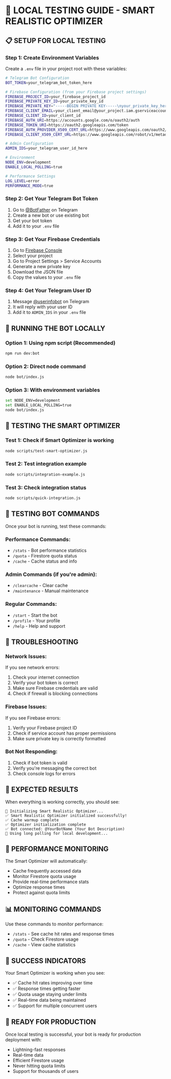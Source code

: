 # 🚀 LOCAL TESTING GUIDE - SMART REALISTIC OPTIMIZER

## 📋 **SETUP FOR LOCAL TESTING**

### **Step 1: Create Environment Variables**

Create a `.env` file in your project root with these variables:

```bash
# Telegram Bot Configuration
BOT_TOKEN=your_telegram_bot_token_here

# Firebase Configuration (from your Firebase project settings)
FIREBASE_PROJECT_ID=your_firebase_project_id
FIREBASE_PRIVATE_KEY_ID=your_private_key_id
FIREBASE_PRIVATE_KEY="-----BEGIN PRIVATE KEY-----\nyour_private_key_here\n-----END PRIVATE KEY-----\n"
FIREBASE_CLIENT_EMAIL=your_client_email@your_project.iam.gserviceaccount.com
FIREBASE_CLIENT_ID=your_client_id
FIREBASE_AUTH_URI=https://accounts.google.com/o/oauth2/auth
FIREBASE_TOKEN_URI=https://oauth2.googleapis.com/token
FIREBASE_AUTH_PROVIDER_X509_CERT_URL=https://www.googleapis.com/oauth2/v1/certs
FIREBASE_CLIENT_X509_CERT_URL=https://www.googleapis.com/robot/v1/metadata/x509/your_client_email%40your_project.iam.gserviceaccount.com

# Admin Configuration
ADMIN_IDS=your_telegram_user_id_here

# Environment
NODE_ENV=development
ENABLE_LOCAL_POLLING=true

# Performance Settings
LOG_LEVEL=error
PERFORMANCE_MODE=true
```

### **Step 2: Get Your Telegram Bot Token**

1. Go to [@BotFather](https://t.me/botfather) on Telegram
2. Create a new bot or use existing bot
3. Get your bot token
4. Add it to your `.env` file

### **Step 3: Get Your Firebase Credentials**

1. Go to [Firebase Console](https://console.firebase.google.com/)
2. Select your project
3. Go to Project Settings > Service Accounts
4. Generate a new private key
5. Download the JSON file
6. Copy the values to your `.env` file

### **Step 4: Get Your Telegram User ID**

1. Message [@userinfobot](https://t.me/userinfobot) on Telegram
2. It will reply with your user ID
3. Add it to `ADMIN_IDS` in your `.env` file

## 🚀 **RUNNING THE BOT LOCALLY**

### **Option 1: Using npm script (Recommended)**
```bash
npm run dev:bot
```

### **Option 2: Direct node command**
```bash
node bot/index.js
```

### **Option 3: With environment variables**
```bash
set NODE_ENV=development
set ENABLE_LOCAL_POLLING=true
node bot/index.js
```

## 🧪 **TESTING THE SMART OPTIMIZER**

### **Test 1: Check if Smart Optimizer is working**
```bash
node scripts/test-smart-optimizer.js
```

### **Test 2: Test integration example**
```bash
node scripts/integration-example.js
```

### **Test 3: Check integration status**
```bash
node scripts/quick-integration.js
```

## 📱 **TESTING BOT COMMANDS**

Once your bot is running, test these commands:

### **Performance Commands:**
- `/stats` - Bot performance statistics
- `/quota` - Firestore quota status
- `/cache` - Cache status and info

### **Admin Commands (if you're admin):**
- `/clearcache` - Clear cache
- `/maintenance` - Manual maintenance

### **Regular Commands:**
- `/start` - Start the bot
- `/profile` - Your profile
- `/help` - Help and support

## 🔧 **TROUBLESHOOTING**

### **Network Issues:**
If you see network errors:
1. Check your internet connection
2. Verify your bot token is correct
3. Make sure Firebase credentials are valid
4. Check if firewall is blocking connections

### **Firebase Issues:**
If you see Firebase errors:
1. Verify your Firebase project ID
2. Check if service account has proper permissions
3. Make sure private key is correctly formatted

### **Bot Not Responding:**
1. Check if bot token is valid
2. Verify you're messaging the correct bot
3. Check console logs for errors

## 🎯 **EXPECTED RESULTS**

When everything is working correctly, you should see:

```
🚀 Initializing Smart Realistic Optimizer...
✅ Smart Realistic Optimizer initialized successfully!
✅ Cache warmup complete
✅ Optimizer initialization complete
✅ Bot connected: @YourBotName (Your Bot Description)
🔄 Using long polling for local development...
```

## 🚀 **PERFORMANCE MONITORING**

The Smart Optimizer will automatically:
- Cache frequently accessed data
- Monitor Firestore quota usage
- Provide real-time performance stats
- Optimize response times
- Protect against quota limits

## 📊 **MONITORING COMMANDS**

Use these commands to monitor performance:
- `/stats` - See cache hit rates and response times
- `/quota` - Check Firestore usage
- `/cache` - View cache statistics

## 🎉 **SUCCESS INDICATORS**

Your Smart Optimizer is working when you see:
- ✅ Cache hit rates improving over time
- ✅ Response times getting faster
- ✅ Quota usage staying under limits
- ✅ Real-time data being maintained
- ✅ Support for multiple concurrent users

## 🚀 **READY FOR PRODUCTION**

Once local testing is successful, your bot is ready for production deployment with:
- Lightning-fast responses
- Real-time data
- Efficient Firestore usage
- Never hitting quota limits
- Support for thousands of users
